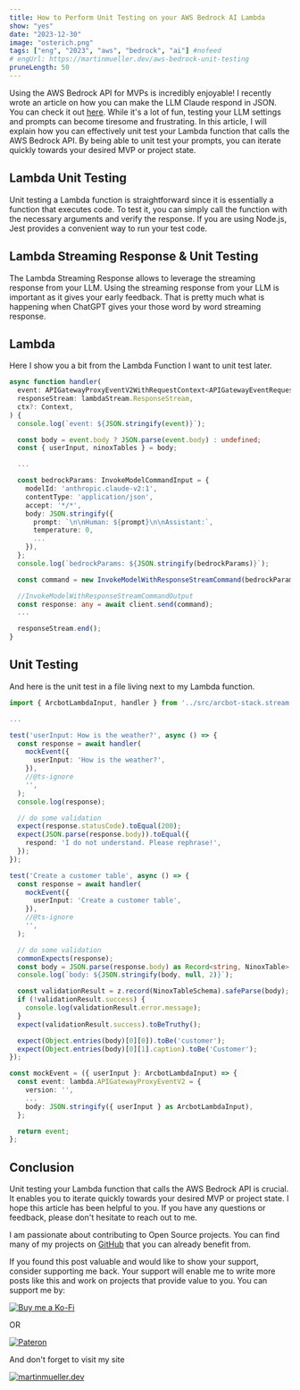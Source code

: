 ```yaml
---
title: How to Perform Unit Testing on your AWS Bedrock AI Lambda
show: "yes"
date: "2023-12-30"
image: "osterich.png"
tags: ["eng", "2023", "aws", "bedrock", "ai"] #nofeed
# engUrl: https://martinmueller.dev/aws-bedrock-unit-testing
pruneLength: 50
---
```


Using the AWS Bedrock API for MVPs is incredibly enjoyable! I recently wrote an article on how you can make the LLM Claude respond in JSON. You can check it out [here](https://martinmueller.dev/aws-bedrock-validation). While it's a lot of fun, testing your LLM settings and prompts can become tiresome and frustrating. In this article, I will explain how you can effectively unit test your Lambda function that calls the AWS Bedrock API. By being able to unit test your prompts, you can iterate quickly towards your desired MVP or project state.

## Lambda Unit Testing

Unit testing a Lambda function is straightforward since it is essentially a function that executes code. To test it, you can simply call the function with the necessary arguments and verify the response. If you are using Node.js, Jest provides a convenient way to run your test code.

## Lambda Streaming Response & Unit Testing

The Lambda Streaming Response allows to leverage the streaming response from your LLM. Using the streaming response from your LLM is important as it gives your early feedback. That is pretty much what is happening when ChatGPT gives your those word by word streaming response.

## Lambda

Here I show you a bit from the Lambda Function I want to unit test later.

```ts
async function handler(
  event: APIGatewayProxyEventV2WithRequestContext<APIGatewayEventRequestContextV2>,
  responseStream: lambdaStream.ResponseStream,
  ctx?: Context,
) {
  console.log(`event: ${JSON.stringify(event)}`);

  const body = event.body ? JSON.parse(event.body) : undefined;
  const { userInput, ninoxTables } = body;

  ...

  const bedrockParams: InvokeModelCommandInput = {
    modelId: 'anthropic.claude-v2:1',
    contentType: 'application/json',
    accept: '*/*',
    body: JSON.stringify({
      prompt: `\n\nHuman: ${prompt}\n\nAssistant:`,
      temperature: 0,
      ...
    }),
  };
  console.log(`bedrockParams: ${JSON.stringify(bedrockParams)}`);

  const command = new InvokeModelWithResponseStreamCommand(bedrockParams);

  //InvokeModelWithResponseStreamCommandOutput
  const response: any = await client.send(command);
  ...

  responseStream.end();
}
```

## Unit Testing

And here is the unit test in a file living next to my Lambda function.

```ts
import { ArcbotLambdaInput, handler } from '../src/arcbot-stack.stream';

...

test('userInput: How is the weather?', async () => {
  const response = await handler(
    mockEvent({
      userInput: 'How is the weather?',
    }),
    //@ts-ignore
    '',
  );
  console.log(response);

  // do some validation
  expect(response.statusCode).toEqual(200);
  expect(JSON.parse(response.body)).toEqual({
    respond: 'I do not understand. Please rephrase!',
  });
});

test('Create a customer table', async () => {
  const response = await handler(
    mockEvent({
      userInput: 'Create a customer table',
    }),
    //@ts-ignore
    '',
  );

  // do some validation
  commonExpects(response);
  const body = JSON.parse(response.body) as Record<string, NinoxTable>;
  console.log(`body: ${JSON.stringify(body, null, 2)}`);

  const validationResult = z.record(NinoxTableSchema).safeParse(body);
  if (!validationResult.success) {
    console.log(validationResult.error.message);
  }
  expect(validationResult.success).toBeTruthy();

  expect(Object.entries(body)[0][0]).toBe('customer');
  expect(Object.entries(body)[0][1].caption).toBe('Customer');
});

const mockEvent = ({ userInput }: ArcbotLambdaInput) => {
  const event: lambda.APIGatewayProxyEventV2 = {
    version: '',
    ...
    body: JSON.stringify({ userInput } as ArcbotLambdaInput),
  };

  return event;
};
```

## Conclusion

Unit testing your Lambda function that calls the AWS Bedrock API is crucial. It enables you to iterate quickly towards your desired MVP or project state. I hope this article has been helpful to you. If you have any questions or feedback, please don't hesitate to reach out to me.

I am passionate about contributing to Open Source projects. You can find many of my projects on [GitHub](https://github.com/mmuller88) that you can already benefit from.

If you found this post valuable and would like to show your support, consider supporting me back. Your support will enable me to write more posts like this and work on projects that provide value to you. You can support me by:

[![Buy me a Ko-Fi](https://storage.ko-fi.com/cdn/useruploads/png_d554a01f-60f0-4969-94d1-7b69f3e28c2fcover.jpg?v=69a332f2-b808-4369-8ba3-dae0d1100dd4)](https://ko-fi.com/T6T1BR59W)

OR

[![Pateron](https://theastrologypodcast.com/wp-content/uploads/2015/06/become-my-patron-05.jpg)](https://www.patreon.com/bePatron?u=29010217)

And don't forget to visit my site

[![martinmueller.dev](https://martinmueller.dev/static/84caa5292a6d0c37c48ae280d04b5fa6/a7715/joint.jpg)](https://martinmueller.dev/resume)
